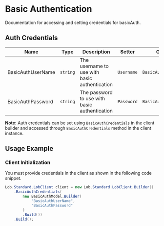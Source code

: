 
# Basic Authentication



Documentation for accessing and setting credentials for basicAuth.

## Auth Credentials

| Name | Type | Description | Setter | Getter |
|  --- | --- | --- | --- | --- |
| BasicAuthUserName | `string` | The username to use with basic authentication | `Username` | `BasicAuthUserName` |
| BasicAuthPassword | `string` | The password to use with basic authentication | `Password` | `BasicAuthPassword` |



**Note:** Auth credentials can be set using `BasicAuthCredentials` in the client builder and accessed through `BasicAuthCredentials` method in the client instance.

## Usage Example

### Client Initialization

You must provide credentials in the client as shown in the following code snippet.

```csharp
Lob.Standard.LobClient client = new Lob.Standard.LobClient.Builder()
    .BasicAuthCredentials(
        new BasicAuthModel.Builder(
            "BasicAuthUserName",
            "BasicAuthPassword"
        )
        .Build())
    .Build();
```


